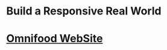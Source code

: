 # Build a Responsive Real World

# [Omnifood WebSite](https://ecsanchesjr.github.io/html-css-course/)
